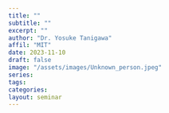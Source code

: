 ```yaml
---
title: ""
subtitle: ""
excerpt: ""
author: "Dr. Yosuke Tanigawa"
affil: "MIT"
date: 2023-11-10
draft: false
image: "/assets/images/Unknown_person.jpeg"
series:
tags:
categories:
layout: seminar
---
```

